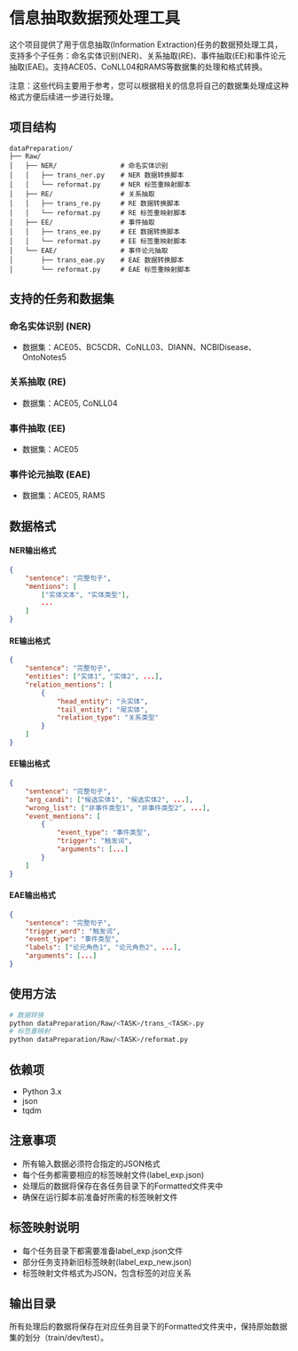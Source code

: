 # 信息抽取数据预处理工具

这个项目提供了用于信息抽取(Information Extraction)任务的数据预处理工具，支持多个子任务：命名实体识别(NER)、关系抽取(RE)、事件抽取(EE)和事件论元抽取(EAE)。支持ACE05、CoNLL04和RAMS等数据集的处理和格式转换。

注意：这些代码主要用于参考，您可以根据相关的信息将自己的数据集处理成这种格式方便后续进一步进行处理。

## 项目结构

```
dataPreparation/
├── Raw/
│   ├── NER/                # 命名实体识别
│   │   ├── trans_ner.py    # NER 数据转换脚本
│   │   └── reformat.py     # NER 标签重映射脚本
│   ├── RE/                 # 关系抽取
│   │   ├── trans_re.py     # RE 数据转换脚本
│   │   └── reformat.py     # RE 标签重映射脚本
│   ├── EE/                 # 事件抽取
│   │   ├── trans_ee.py     # EE 数据转换脚本
│   │   └── reformat.py     # EE 标签重映射脚本
│   └── EAE/                # 事件论元抽取
│       ├── trans_eae.py    # EAE 数据转换脚本
│       └── reformat.py     # EAE 标签重映射脚本
```

## 支持的任务和数据集

### 命名实体识别 (NER)
- 数据集：ACE05、BC5CDR、CoNLL03、DIANN、NCBIDisease、OntoNotes5

### 关系抽取 (RE)
- 数据集：ACE05, CoNLL04

### 事件抽取 (EE)
- 数据集：ACE05

### 事件论元抽取 (EAE)
- 数据集：ACE05, RAMS

## 数据格式

#### NER输出格式
```json
{
    "sentence": "完整句子",
    "mentions": [
        ["实体文本", "实体类型"],
        ...
    ]
}
```

#### RE输出格式
```json
{
    "sentence": "完整句子",
    "entities": ["实体1", "实体2", ...],
    "relation_mentions": [
        {
            "head_entity": "头实体",
            "tail_entity": "尾实体",
            "relation_type": "关系类型"
        }
    ]
}
```

#### EE输出格式
```json
{
    "sentence": "完整句子",
    "arg_candi": ["候选实体1", "候选实体2", ...],
    "wrong_list": ["非事件类型1", "非事件类型2", ...],
    "event_mentions": [
        {
            "event_type": "事件类型",
            "trigger": "触发词",
            "arguments": [...]
        }
    ]
}
```

#### EAE输出格式
```json
{
    "sentence": "完整句子",
    "trigger_word": "触发词",
    "event_type": "事件类型",
    "labels": ["论元角色1", "论元角色2", ...],
    "arguments": [...]
}
```

## 使用方法

```bash
# 数据转换
python dataPreparation/Raw/<TASK>/trans_<TASK>.py
# 标签重映射
python dataPreparation/Raw/<TASK>/reformat.py
```

## 依赖项

- Python 3.x
- json
- tqdm

## 注意事项

- 所有输入数据必须符合指定的JSON格式
- 每个任务都需要相应的标签映射文件(label_exp.json)
- 处理后的数据将保存在各任务目录下的Formatted文件夹中
- 确保在运行脚本前准备好所需的标签映射文件

## 标签映射说明

- 每个任务目录下都需要准备label_exp.json文件
- 部分任务支持新旧标签映射(label_exp_new.json)
- 标签映射文件格式为JSON，包含标签的对应关系

## 输出目录

所有处理后的数据将保存在对应任务目录下的Formatted文件夹中，保持原始数据集的划分（train/dev/test）。